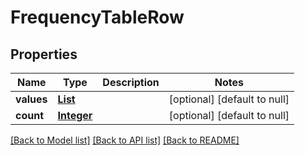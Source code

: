 # FrequencyTableRow
## Properties

Name | Type | Description | Notes
------------ | ------------- | ------------- | -------------
**values** | [**List**](string.md) |  | [optional] [default to null]
**count** | [**Integer**](integer.md) |  | [optional] [default to null]

[[Back to Model list]](../README.md#documentation-for-models) [[Back to API list]](../README.md#documentation-for-api-endpoints) [[Back to README]](../README.md)

